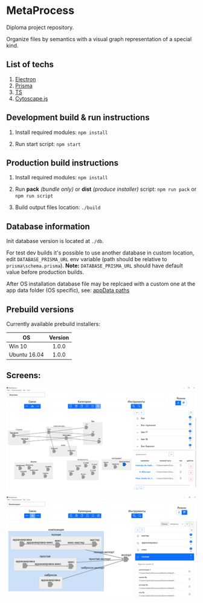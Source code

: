 # MetaProcess

Diploma project repository.

Organize files by semantics with a visual graph representation of a special kind.

## List of techs

1. [Electron](https://www.electronjs.org/)
2. [Prisma](https://www.prisma.io/)
3. [TS](https://www.typescriptlang.org/)
4. [Cytoscape.js](https://js.cytoscape.org/)

## Development build & run instructions

1. Install required modules: `npm install`

2. Run start script: `npm start`

## Production build instructions

1. Install required modules: `npm install`

2. Run **pack** *(bundle only)* or **dist** *(produce installer)* script: `npm run pack` or `npm run script`

3. Build output files location: `./build`

## Database information

Init database version is located at `./db`.

For test dev builds it's possible to use another database in custom location, edit `DATABASE_PRISMA_URL` env variable (path should be relative to `prisma\schema.prisma`). **Note:** `DATABASE_PRISMA_URL` should have default value before production builds.

After OS installation database file may be replcaed with a custom one at the app data folder (OS specific), see: [appData paths](https://www.electronjs.org/docs/api/app#appgetpathname)

## Prebuild versions

Currently available prebuild installers:

| OS           | Version |
| ------------ | :-----: |
| Win 10       |  1.0.0  |
| Ubuntu 16.04 |  1.0.0  |

## Screens:

![product screen 1](imgs/product_screen1.png)

![product screen 2](imgs/product_screen2.png)
